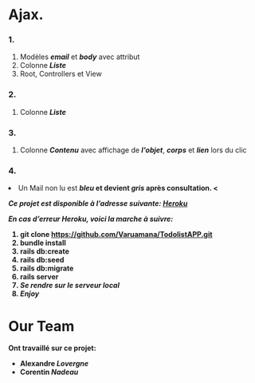 

<h1>Ajax.</h1>
<h3> 1. </h3>
<ol>
  <li>Modèles <em><strong>email</em></strong> et <em><strong>body</em></strong> avec attribut</a></li>
  <li>Colonne <em><strong>Liste</em></strong></a></li>
  <li>Root, Controllers et View </a></li>
</ol>

<h3> 2. </h3>
<ol>
<li>Colonne <em><strong>Liste</em></strong></li>
</ol>
<h3> 3. </h3>
<ol>
<li>Colonne <em><strong>Contenu</em></strong> avec affichage de <em><strong>l'objet</em></strong>, <em><strong>corps</em></strong> et <em><strong>lien</em></strong> lors du clic</li>
</ol>
<h3> 4. </h3>
<li>Un Mail non lu est <em><strong>bleu</em><strong> et devient <em><strong>gris</em></strong> après consultation.  <</li>
</ol>
<p><em>Ce projet est disponible à l’adresse suivante:</em> <a href="https://jquerystyle.herokuapp.com/"><em>Heroku</em></a></p>
<p><em>En cas d’erreur <strong>Heroku</strong>, voici la marche à suivre:</em></p>
<ol>
<li>git clone <a href="https://github.com/GorlexHub/Week-8.2.git">https://github.com/Varuamana/TodolistAPP.git</a></li>
<li>bundle install</li>
<li>rails db:create</li>
<li>rails db:seed</li>
<li>rails db:migrate</li>
<li>rails server</li>
<li><em>Se rendre sur le serveur local</em></li>
<li><em><strong>Enjoy</strong></em></li>
</ol>
<h1 id="our-team">Our Team</h1>
<p>Ont travaillé sur ce projet:</p>
<ul>
<li>Alexandre <em><strong>Lovergne</strong></em></li>
<li>Corentin <em><strong>Nadeau</strong></em></li>
</ul>
<pre><code></code></pre>

